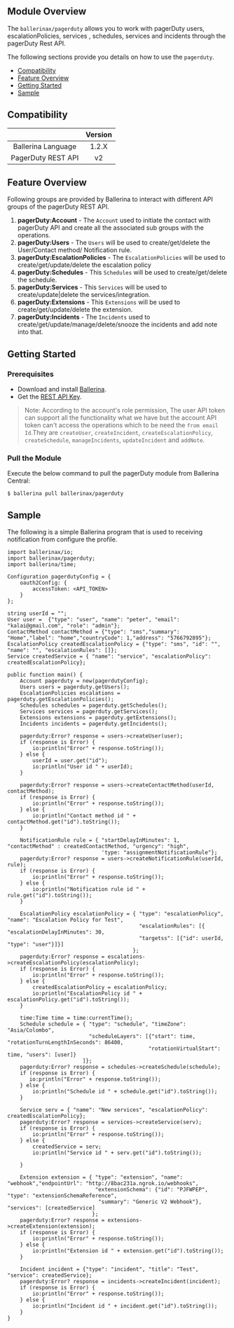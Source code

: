 ## Module Overview

The `ballerinax/pagerduty` allows you to work with pagerDuty users, escalationPolicies, services , schedules, services and incidents through the pagerDuty Rest API. 

The following sections provide you details on how to use the `pagerduty`.

- [Compatibility](#compatibility)
- [Feature Overview](#feature-overview)
- [Getting Started](#getting-started)
- [Sample](#sample)

## Compatibility

|                             |           Version           |
|:---------------------------:|:---------------------------:|
| Ballerina Language          |            1.2.X            |
| PagerDuty REST API          |            v2               |

## Feature Overview

Following groups are provided by Ballerina to interact with different API groups of the pagerDuty REST API. 
1. **pagerDuty:Account** - The `Account` used to initiate the contact with pagerDuty API and create all the associated sub groups with the operations.
2. **pagerDuty:Users** - The `Users` will be used to create/get/delete the User/Contact method/ Notification rule.
3. **pagerDuty:EscalationPolicies** - The `EscalationPolicies` will be used to create/get/update/delete the escalation policy
4. **pagerDuty:Schedules** - This `Schedules` will be used to create/get/delete the schedule.
5. **pagerDuty:Services** - This `Services` will be used to create/update|delete the services/integration. 
6. **pagerDuty:Extensions** - This `Extensions` will be used to create/get/update/delete the extension.
6. **pagerDuty:Incidents** - The `Incidents` used to create/get/update/manage/delete/snooze the incidents and add note into that.

## Getting Started

### Prerequisites

- Download and install [Ballerina](https://ballerinalang.org/downloads/).
- Get the [REST API Key](https://support.pagerduty.com/docs/generating-api-keys#section-rest-api-keys).

>Note: According to the account's role permission, The user API token can support all the functionality what we have but
> the account API token can't access the operations which to be need the `from email Id`.They are `createUser`, `createIncident`,
> `createEscalationPolicy`, `createSchedule`, `manageIncidents`, `updateIncident` and `addNote`.

### Pull the Module

Execute the below command to pull the pagerDuty module from Ballerina Central:

```ballerina
$ ballerina pull ballerinax/pagerduty
```

## Sample

The following is a simple Ballerina program that is used to receiving notification from configure the profile.

```ballerina
import ballerinax/io;
import ballerinax/pagerduty;
import ballerina/time;

Configuration pagerdutyConfig = {
    oauth2Config: {
        accessToken: <API_TOKEN>
    }
};

string userId = "";
User user =  {"type": "user", "name": "peter", "email": "kalai@gmail.com", "role": "admin"};
ContactMethod contactMethod = {"type": "sms","summary": "Home","label": "home","countryCode": 1,"address": "5766792895"};
EscalationPolicy createdEscalationPolicy = {"type": "sms", "id": "", "name": "", "escalationRules": []};
Service createdService = { "name": "service", "escalationPolicy": createdEscalationPolicy};

public function main() {
    Account pagerduty = new(pagerdutyConfig);
    Users users = pagerduty.getUsers();
    EscalationPolicies escalations = pagerduty.getEscalationPolicies();
    Schedules schedules = pagerduty.getSchedules();
    Services services = pagerduty.getServices();
    Extensions extensions = pagerduty.getExtensions();
    Incidents incidents = pagerduty.getIncidents();

    pagerduty:Error? response = users->createUser(user);
    if (response is Error) {    
        io:println("Error" + response.toString());
    } else {
        userId = user.get("id");
        io:println("User id " + userId);
    }

    pagerduty:Error? response = users->createContactMethod(userId, contactMethod);
    if (response is Error) {
        io:println("Error" + response.toString());
    } else {
        io:println("Contact method id " + contactMethod.get("id").toString());
    }

    NotificationRule rule = { "startDelayInMinutes": 1, "contactMethod" : createdContactMethod, "urgency": "high",
                              'type: "assignmentNotificationRule"};
    pagerduty:Error? response = users->createNotificationRule(userId, rule);
    if (response is Error) {
        io:println("Error" + response.toString());
    } else {
        io:println("Notification rule id " + rule.get("id").toString());
    }

    EscalationPolicy escalationPolicy = { "type": "escalationPolicy", "name": "Escalation Policy for Test",
                                          "escalationRules": [{ "escalationDelayInMinutes": 30,
                                          "targetss": [{"id": userId, "type": "user"}]}]
                                        };
    pagerduty:Error? response = escalations->createEscalationPolicy(escalationPolicy);
    if (response is Error) {
        io:println("Error" + response.toString());
    } else {
        createdEscalationPolicy = escalationPolicy;
        io:println("EscalationPolicy id " + escalationPolicy.get("id").toString());
    }
    
    time:Time time = time:currentTime();
    Schedule schedule = { "type": "schedule", "timeZone": "Asia/Colombo",
                          "scheduleLayers": [{"start": time, "rotationTurnLengthInSeconds": 86400,
                                             "rotationVirtualStart": time, "users": [user]}
                        ]};
    pagerduty:Error? response = schedules->createSchedule(schedule);
    if (response is Error) {
       io:println("Error" + response.toString());
    } else {
        io:println("Schedule id " + schedule.get("id").toString());
    }

    Service serv = { "name": "New services", "escalationPolicy": createdEscalationPolicy};
    pagerduty:Error? response = services->createService(serv);
    if (response is Error) {
        io:println("Error" + response.toString());
    } else {
        createdService = serv;
        io:println("Service id " + serv.get("id").toString());

    }

    Extension extension = { "type": "extension", "name": "webhook","endpointUrl": "http://8bac231a.ngrok.io/webhooks",
                            "extensionSchema": {"id": "PJFWPEP", "type": "extensionSchemaReference",
                             "summary": "Generic V2 Webhook"}, "services": [createdService]
                           };
    pagerduty:Error? response = extensions->createExtension(extension);
    if (response is Error) {
        io:println("Error" + response.toString());
    } else {
        io:println("Extension id " + extension.get("id").toString());
    }

    Incident incident = {"type": "incident", "title": "Test", "service": createdService};
    pagerduty:Error? response = incidents->createIncident(incident);
    if (response is Error) {
        io:println("Error" + response.toString());
    } else {
        io:println("Incident id " + incident.get("id").toString());
    }
}
```
